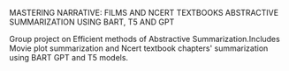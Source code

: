 MASTERING NARRATIVE: FILMS AND NCERT TEXTBOOKS ABSTRACTIVE SUMMARIZATION USING BART, T5 AND GPT

Group project on Efficient methods of Abstractive Summarization.Includes Movie plot summarization and Ncert textbook chapters' summarization using BART GPT and T5 models.
